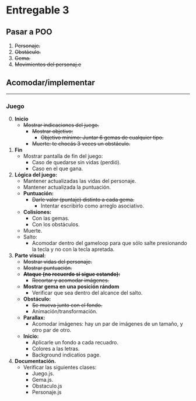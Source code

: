 Entregable 3
===============

## Pasar a POO

1. ~~Personaje.~~
2. ~~Obstáculo.~~
3. ~~Gema.~~
4. ~~Movimientos del personaj.e~~

## Acomodar/implementar
-----------------------------------------------------------------------------
### Juego
0. **Inicio**
    - ~~Mostrar indicaciones del juego.~~
        - ~~Mostrar objetivo:~~
            - ~~Objetivo mínimo: Juntar 6 gemas de cualquier tipo.~~
        - ~~Muerte: te chocás 3 veces un obstáculo.~~   
1. **Fin**
    - Mostrar pantalla de fin del juego:
        - Caso de quedarse sin vidas (perdió).
        - Caso en el que gana.
2. **Lógica del juego:**
    - Mantener actualizadas las vidas del personaje.
    - Mantener actualizada la puntuación.
    - **Puntuación:**
        - ~~Darle valor (puntaje) distinto a cada gema.~~
            - Intentar escribirlo como arreglo asociativo.
    - **Colisiones:**
        - Con las gemas.
        - Con los obstáculos.
    - Muerte.
    - Salto:
        - Acomodar dentro del gameloop para que sólo salte presionando la tecla y no con la tecla apretada.
3. **Parte visual:**
    - ~~Mostrar vidas del personaje.~~
    - ~~Mostrar puntuación.~~
    - ~~**Ataque (no recuerdo si sigue estando):**~~
        - ~~Recortar y acomodar imágenes.~~
    - **Mostrar gema en una posición rándom**
        - Verificar que sea dentro del alcance del salto.
    - **Obstáculo:**
        - ~~Se mueva junto con el fondo.~~
        - Animación/transformación.
    - **Parallax:**
        -  Acomodar imágenes: hay un par de imágenes de un tamaño, y otro par de otro.
    - **Inicio:**
        - Aplicarle un fondo a cada recuadro.
        - Colores a las letras.
        - Background indicatios page.
4. **Documentación.**
    - Verificar las siguientes clases:
        - Juego.js.
        - Gema.js.
        - Obstaculo.js
        - Personaje.js



